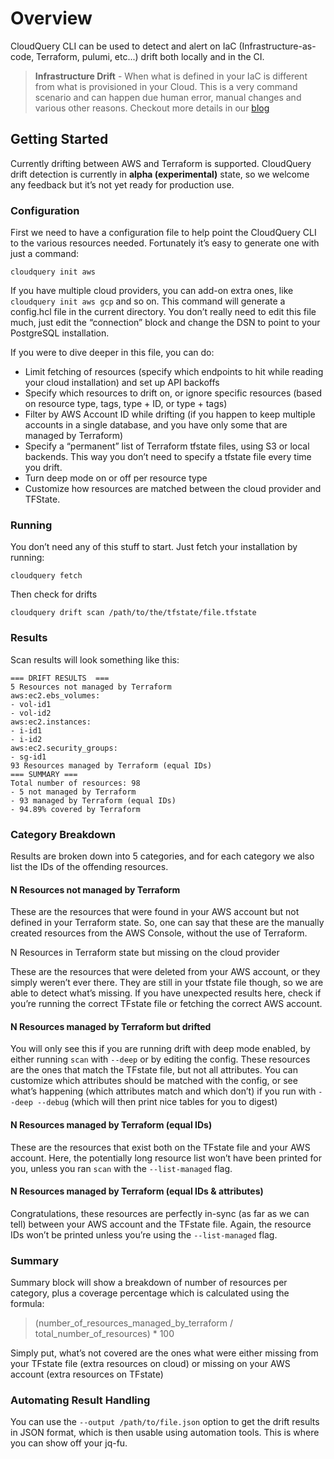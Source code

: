 # Overview

CloudQuery CLI can be used to detect and alert on IaC (Infrastructure-as-code, Terraform, pulumi, etc...) drift both locally and in the CI.

> **Infrastructure Drift** - When what is defined in your IaC is different from what is provisioned in your Cloud. This is a very command scenario and can happen due human error, manual changes and various other reasons. Checkout more details in our [blog](https://cloudquery.io/blog/announcing-drift-detection)

## Getting Started

Currently drifting between AWS and Terraform is supported. CloudQuery drift detection is currently in **alpha (experimental)** state, so we welcome any feedback but it’s not yet ready for production use.

### Configuration

First we need to have a configuration file to help point the CloudQuery CLI to the various resources needed. Fortunately it’s easy to generate one with just a command:

`cloudquery init aws`

If you have multiple cloud providers, you can add-on extra ones, like `cloudquery init aws gcp` and so on.
This command will generate a config.hcl file in the current directory. You don’t really need to edit this file much, just edit the “connection” block and change the DSN to point to your PostgreSQL installation.

If you were to dive deeper in this file, you can do:

 - Limit fetching of resources (specify which endpoints to hit while reading your cloud installation) and set up API backoffs
 - Specify which resources to drift on, or ignore specific resources (based on resource type, tags, type + ID, or type + tags)
 - Filter by AWS Account ID while drifting (if you happen to keep multiple accounts in a single database, and you have only some that are managed by Terraform)
 - Specify a “permanent” list of Terraform tfstate files, using S3 or local backends. This way you don’t need to specify a tfstate file every time you drift.
 - Turn deep mode on or off per resource type
 - Customize how resources are matched between the cloud provider and TFState.

### Running

You don’t need any of this stuff to start. Just fetch your installation by running:

`cloudquery fetch`

Then check for drifts

`cloudquery drift scan /path/to/the/tfstate/file.tfstate`

### Results
Scan results will look something like this:

```
=== DRIFT RESULTS  ===
5 Resources not managed by Terraform
aws:ec2.ebs_volumes:
- vol-id1
- vol-id2
aws:ec2.instances:
- i-id1
- i-id2
aws:ec2.security_groups:
- sg-id1
93 Resources managed by Terraform (equal IDs)
=== SUMMARY ===
Total number of resources: 98
- 5 not managed by Terraform
- 93 managed by Terraform (equal IDs)
- 94.89% covered by Terraform
```

### Category Breakdown

Results are broken down into 5 categories, and for each category we also list the IDs of the offending resources.

#### N Resources not managed by Terraform

These are the resources that were found in your AWS account but not defined in your Terraform state. So, one can say that these are the manually created resources from the AWS Console, without the use of Terraform.

N Resources in Terraform state but missing on the cloud provider

These are the resources that were deleted from your AWS account, or they simply weren’t ever there. They are still in your tfstate file though, so we are able to detect what’s missing. If you have unexpected results here, check if you’re running the correct TFstate file or fetching the correct AWS account.

#### N Resources managed by Terraform but drifted

You will only see this if you are running drift with deep mode enabled, by either running `scan` with `--deep` or by editing the config. These resources are the ones that match the TFstate file, but not all attributes. You can customize which attributes should be matched with the config, or see what’s happening (which attributes match and which don’t) if you run with `--deep --debug` (which will then print nice tables for you to digest)

#### N Resources managed by Terraform (equal IDs)

These are the resources that exist both on the TFstate file and your AWS account. Here, the potentially long resource list won’t have been printed for you, unless you ran `scan` with the `--list-managed` flag.

#### N Resources managed by Terraform (equal IDs & attributes)

Congratulations, these resources are perfectly in-sync (as far as we can tell) between your AWS account and the TFstate file. Again, the resource IDs won’t be printed unless you’re using the `--list-managed` flag.

### Summary

Summary block will show a breakdown of number of resources per category, plus a coverage percentage which is calculated using the formula:

> (number_of_resources_managed_by_terraform / total_number_of_resources) * 100

Simply put, what’s not covered are the ones what were either missing from your TFstate file (extra resources on cloud) or missing on your AWS account (extra resources on TFstate)

### Automating Result Handling

You can use the `--output /path/to/file.json` option to get the drift results in JSON format, which is then usable using automation tools. This is where you can show off your jq-fu.